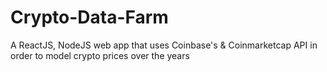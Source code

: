 # Crypto-Data-Farm
A ReactJS, NodeJS web app that uses Coinbase's &amp; Coinmarketcap API in order to model crypto prices over the years
